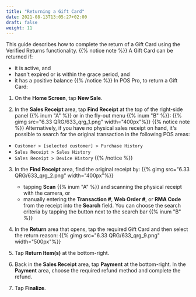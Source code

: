 ```yaml
---
title: "Returning a Gift Card"
date: 2021-08-13T13:05:27+02:00
draft: false
weight: 11
---
```


This guide describes how to complete the return of a Gift Card using the Verified Returns functionality.
{{% notice note %}}
A Gift Card can be returned if:
- it is active, and
- hasn't expired or is within the grace period, and
- it has a positive balance
{{% /notice %}}
In POS Pro, to return a Gift Card:

1. On the **Home Screen**, tap **New Sale**.

2. In the **Sales Receipt** area, tap **Find Receipt** at the top of the right-side panel {{% inum "A" %}} or in the fly-out menu {{% inum "B" %}}:
{{% gimg src="6.33 QRG/633_qrg_1.png" width="400px"%}}
{{% notice note %}}
Alternatively, if you have no physical sales receipt on hand, it's possible to search for the original transaction in the following POS areas:
- `Customer > [selected customer] > Purchase History`
- `Sales Receipt > Sales History`
- `Sales Receipt > Device History`
{{% /notice %}}
3. In the **Find Receipt** area, find the original receipt by:
    {{% gimg src="6.33 QRG/633_qrg_2.png" width="400px"%}}
    - tapping **Scan** {{% inum "A" %}} and scanning the physical receipt with the camera, or
    - manually entering the **Transaction #**, **Web Order #**, or **RMA Code** from the receipt into the **Search** field. You can choose the search criteria by tapping the button next to the search bar {{% inum "B" %}} 

4. In the **Return** area that opens, tap the required Gift Card and then select the return reason:
{{% gimg src="6.33 QRG/633_qrg_9.png" width="500px"%}}
5. Tap **Return Item(s)** at the bottom-right.
6. Back in the **Sales Receipt** area, tap **Payment** at the bottom-right. In the **Payment** area, choose the required refund method and complete the refund.
7. Tap **Finalize**.